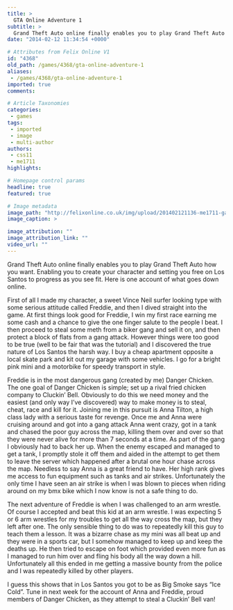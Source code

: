 ```yaml
---
title: >
  GTA Online Adventure 1
subtitle: >
  Grand Theft Auto online finally enables you to play Grand Theft Auto how you want.
date: "2014-02-12 11:34:54 +0000"

# Attributes from Felix Online V1
id: "4368"
old_path: /games/4368/gta-online-adventure-1
aliases:
 - /games/4368/gta-online-adventure-1
imported: true
comments:

# Article Taxonomies
categories:
 - games
tags:
 - imported
 - image
 - multi-author
authors:
 - css11
 - me1711
highlights:

# Homepage control params
headline: true
featured: true

# Image metadata
image_path: "http://felixonline.co.uk/img/upload/201402121136-me1711-games_gta.jpg"
image_caption: >

image_attribution: ""
image_attribution_link: ""
video_url: ""
---
```


Grand Theft Auto online finally enables you to play Grand Theft Auto how you want. Enabling you to create your character and setting you free on Los Santos to progress as you see fit. Here is one account of what goes down online.

First of all I made my character, a sweet Vince Neil surfer looking type with some serious attitude called Freddie, and then I dived straight into the game. At first things look good for Freddie, I win my first race earning me some cash and a chance to give the one finger salute to the people I beat. I then proceed to steal some meth from a biker gang and sell it on, and then protect a block of flats from a gang attack. However things were too good to be true (well to be fair that was the tutorial) and I discovered the true nature of Los Santos the harsh way. I buy a cheap apartment opposite a local skate park and kit out my garage with some vehicles. I go for a bright pink mini and a motorbike for speedy transport in style.

Freddie is in the most dangerous gang (created by me) Danger Chicken. The one goal of Danger Chicken is simple; set up a rival fried chicken company to Cluckin’ Bell. Obviously to do this we need money and the easiest (and only way I’ve discovered) way to make money is to steal, cheat, race and kill for it. Joining me in this pursuit is Anna Tilton, a high class lady with a serious taste for revenge. Once me and Anna were cruising around and got into a gang attack Anna went crazy, got in a tank and chased the poor guy across the map, killing them over and over so that they were never alive for more than 7 seconds at a time. As part of the gang I obviously had to back her up. When the enemy escaped and managed to get a tank, I promptly stole it off them and aided in the attempt to get them to leave the server which happened after a brutal one hour chase across the map. Needless to say Anna is a great friend to have. Her high rank gives me access to fun equipment such as tanks and air strikes. Unfortunately the only time I have seen an air strike is when I was blown to pieces when riding around on my bmx bike which I now know is not a safe thing to do.

The next adventure of Freddie is when I was challenged to an arm wrestle. Of course I accepted and beat this kid at an arm wrestle. I was expecting 5 or 6 arm wrestles for my troubles to get all the way cross the map, but they left after one. The only sensible thing to do was to repeatedly kill this guy to teach them a lesson. It was a bizarre chase as my mini was all beat up and they were in a sports car, but I somehow managed to keep up and keep the deaths up. He then tried to escape on foot which provided even more fun as I managed to run him over and fling his body all the way down a hill. Unfortunately all this ended in me getting a massive bounty from the police and I was repeatedly killed by other players.

I guess this shows that in Los Santos you got to be as Big Smoke says “Ice Cold”. Tune in next week for the account of Anna and Freddie, proud members of Danger Chicken, as they attempt to steal a Cluckin’ Bell van!
